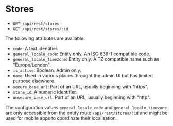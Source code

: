 # Stores

- `GET /api/rest/stores`
- `GET /api/rest/stores/:id`

The following attributes are available:

- `code`: A text identifier.
- `general_locale_code`: Entity only. An ISO 639-1 compatible code.
- `general_locale_timezone`: Entity only. A TZ compatible name such as "Europe/London".
- `is_active`: Boolean. Admin only.
- `name`: Used in various places throught the admin UI but has limited purpose elsewhere.
- `secure_base_url`: Part of an URL, usually beginning with "https".
- `store_id`: A numeric identifier.
- `unsecure_base_url`: Part of an URL, usually beginning with "http".

The configuration values `general_locale_code` and `general_locale_timezone` are only accessible from the entity route `/api/rest/stores/:id` and might be used for mobile apps to coordinate their localisation.
